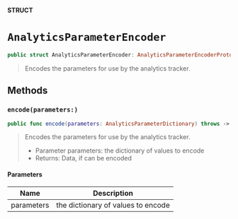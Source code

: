 **STRUCT**

# `AnalyticsParameterEncoder`

```swift
public struct AnalyticsParameterEncoder: AnalyticsParameterEncoderProtocol
```

> Encodes the parameters for use by the analytics tracker.

## Methods
### `encode(parameters:)`

```swift
public func encode(parameters: AnalyticsParameterDictionary) throws -> Data
```

> Encodes the parameters for use by the analytics tracker.
>
> - Parameter parameters: the dictionary of values to encode
> - Returns: Data, if can be encoded

#### Parameters

| Name | Description |
| ---- | ----------- |
| parameters | the dictionary of values to encode |